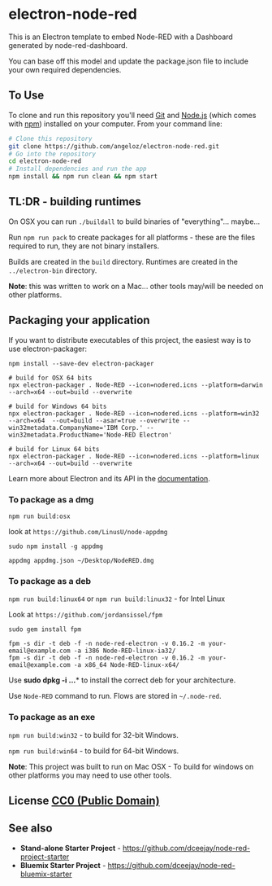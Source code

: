# electron-node-red

This is an Electron template to embed Node-RED with a Dashboard generated by node-red-dashboard.

You can base off this model and update the package.json file to include your own required dependencies.

## To Use

To clone and run this repository you'll need [Git](https://git-scm.com) and [Node.js](https://nodejs.org/en/download/) (which comes with [npm](http://npmjs.com)) installed on your computer. From your command line:

```bash
# Clone this repository
git clone https://github.com/angeloz/electron-node-red.git
# Go into the repository
cd electron-node-red
# Install dependencies and run the app
npm install && npm run clean && npm start
```

## TL:DR - building runtimes

On OSX you can run `./buildall` to build binaries of "everything"... maybe...

Run `npm run pack` to create packages for all platforms - these are the files required to run, they are not binary installers.

Builds are created in the `build` directory. Runtimes are created in the `../electron-bin` directory.

**Note**: this was written to work on a Mac... other tools may/will be needed on other platforms.

## Packaging your application

If you want to distribute executables of this project, the easiest way is to use electron-packager:

```
npm install --save-dev electron-packager

# build for OSX 64 bits
npx electron-packager . Node-RED --icon=nodered.icns --platform=darwin --arch=x64 --out=build --overwrite

# build for Windows 64 bits
npx electron-packager . Node-RED --icon=nodered.icns --platform=win32 --arch=x64  --out=build --asar=true --overwrite --win32metadata.CompanyName='IBM Corp.' --win32metadata.ProductName='Node-RED Electron'

# build for Linux 64 bits
npx electron-packager . Node-RED --icon=nodered.icns --platform=linux --arch=x64 --out=build --overwrite
```

Learn more about Electron and its API in the [documentation](http://electron.atom.io/docs/latest).


### To package as a dmg

`npm run build:osx`

look at `https://github.com/LinusU/node-appdmg`

    sudo npm install -g appdmg

    appdmg appdmg.json ~/Desktop/NodeRED.dmg


### To package as a deb

`npm run build:linux64` or `npm run build:linux32` - for Intel Linux

Look at `https://github.com/jordansissel/fpm`
    
    sudo gem install fpm

    fpm -s dir -t deb -f -n node-red-electron -v 0.16.2 -m your-email@example.com -a i386 Node-RED-linux-ia32/
    fpm -s dir -t deb -f -n node-red-electron -v 0.16.2 -m your-email@example.com -a x86_64 Node-RED-linux-x64/

Use **sudo dpkg -i ...*** to install the correct deb for your architecture.

Use `Node-RED` command to run. Flows are stored in `~/.node-red`.


### To package as an exe

`npm run build:win32` - to build for 32-bit Windows.

`npm run build:win64` - to build for 64-bit Windows.

**Note**: This project was built to run on Mac OSX - To build for windows on other platforms you may need to use other tools.


## License [CC0 (Public Domain)](LICENSE.md)

## See also
 - **Stand-alone Starter Project** - https://github.com/dceejay/node-red-project-starter
 - **Bluemix Starter Project** - https://github.com/dceejay/node-red-bluemix-starter
